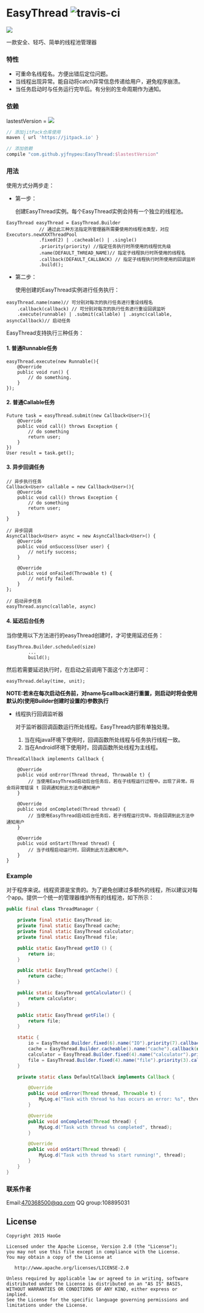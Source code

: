 # EasyThread ![travis-ci](https://travis-ci.org/yjfnypeu/EasyThread.svg?branch=master)
<a href="http://www.methodscount.com/?lib=com.github.yjfnypeu%3AEasyThread%3A0.1"><img src="https://img.shields.io/badge/Methods count-61-e91e63.svg"/></a>

一款安全、轻巧、简单的线程池管理器

### 特性

- 可重命名线程名。方便出错后定位问题。
- 当线程出现异常。能自动将catch异常信息传递给用户，避免程序崩溃。
- 当任务启动时与任务运行完毕后。有分别的生命周期作为通知。

### 依赖

lastestVersion = [![](https://jitpack.io/v/yjfnypeu/EasyThread.svg)](https://jitpack.io/#yjfnypeu/EasyThread)

```groovy
// 添加jitPack仓库使用
maven { url 'https://jitpack.io' }

// 添加依赖
compile "com.github.yjfnypeu:EasyThread:$lastestVersion"
```

### 用法

使用方式分两步走：

- 第一步：

    创建EasyThread实例。每个EasyThread实例会持有一个独立的线程池。

```
EasyThread easyThread = EasyThread.Builder
            // 通过此三种方法指定所管理器所需要使用的线程池类型，对应Executors.newXXXThreadPool
            .fixed(2) | .cacheable() | .single()
            .priority(priority) //指定任务执行时所使用的线程优先级
            .name(DEFAULT_THREAD_NAME)// 指定子线程执行时所使用的线程名
            .callback(DEFAULT_CALLBACK) // 指定子线程执行时所使用的回调监听
            .build();
```

- 第二步：

	使用创建的EasyThread实例进行任务执行：

```
easyThread.name(name)// 可分别对每次的执行任务进行重设线程名
    .callback(callback) // 可分别对每次的执行任务进行重设回调监听
    .execute(runnable) | .submit(callable) | .async(callable, asyncCallback)// 启动任务
```

EasyThread支持执行三种任务：

#### 1. 普通Runnable任务

```
easyThread.execute(new Runnable(){
    @Override
    public void run() {
        // do something.
    }
});
```

#### 2. 普通Callable任务

```
Future task = easyThread.submit(new Callback<User>(){
    @Override
    public void call() throws Exception {
        // do something
        return user;
    }
})
User result = task.get();
```
#### 3. 异步回调任务

```
// 异步执行任务
Callback<User> callable = new Callback<User>(){
    @Override
    public void call() throws Exception {
        // do something
        return user;
    }
}

// 异步回调
AsyncCallback<User> async = new AsyncCallback<User>() {
    @Override
    public void onSuccess(User user) {
        // notify success;
    }

    @Override
    public void onFailed(Throwable t) {
        // notify failed.
    }
};

// 启动异步任务
easyThread.async(callable, async)
```

#### 4. 延迟后台任务

当你使用以下方法进行的easyThread创建时，才可使用延迟任务：

```
EasyThrea.Builder.scheduled(size)
        ...
        build();
```

然后若需要延迟执行时，在启动之前调用下面这个方法即可：

```
easyThread.delay(time, unit);
```

**NOTE:若未在每次启动任务前，对name与callback进行重置，则启动时将会使用默认的(使用Builder创建时设置的)参数执行**

- 线程执行回调监听器

	对于监听器回调函数运行所处线程。EasyThread内部有单独处理。
	1. 当在纯java环境下使用时，回调函数所处线程与任务执行线程一致。
	2. 当在Android环境下使用时，回调函数所处线程为主线程。

```
ThreadCallback implements Callback {

    @Override
    public void onError(Thread thread, Throwable t) {
        // 当使用EasyThread启动后台任务后，若在子线程运行过程中。出现了异常。将会将异常错误 t 回调通知到此方法中通知用户
    }

    @Override
    public void onCompleted(Thread thread) {
        // 当使用EasyThread启动后台任务后，若子线程运行完毕。将会回调到此方法中通知用户
    }

    @Override
    public void onStart(Thread thread) {
        // 当子线程启动运行时，回调到此方法通知用户。
    }
}
```

### Example

对于程序来说。线程资源是宝贵的。为了避免创建过多额外的线程，所以建议对每个app。提供一个统一的管理器维护所有的线程池，如下所示：

```java
public final class ThreadManager {

    private final static EasyThread io;
    private final static EasyThread cache;
    private final static EasyThread calculator;
    private final static EasyThread file;

    public static EasyThread getIO () {
        return io;
    }

    public static EasyThread getCache() {
        return cache;
    }

    public static EasyThread getCalculator() {
        return calculator;
    }

    public static EasyThread getFile() {
        return file;
    }

    static {
        io = EasyThread.Builder.fixed(6).name("IO").priority(7).callback(new DefaultCallback()).build();
        cache = EasyThread.Builder.cacheable().name("cache").callback(new DefaultCallback()).build();
        calculator = EasyThread.Builder.fixed(4).name("calculator").priority(Thread.MAX_PRIORITY).callback(new DefaultCallback()).build();
        file = EasyThread.Builder.fixed(4).name("file").priority(3).callback(new DefaultCallback()).build();
    }

    private static class DefaultCallback implements Callback {

        @Override
        public void onError(Thread thread, Throwable t) {
            MyLog.e("Task with thread %s has occurs an error: %s", thread, t.getMessage());
        }

        @Override
        public void onCompleted(Thread thread) {
            MyLog.d("Task with thread %s completed", thread);
        }

        @Override
        public void onStart(Thread thread) {
            MyLog.d("Task with thread %s start running!", thread);
        }
    }
}
```

### 联系作者

Email:470368500@qq.com
QQ group:108895031

## License
```
Copyright 2015 HaoGe

Licensed under the Apache License, Version 2.0 (the "License");
you may not use this file except in compliance with the License.
You may obtain a copy of the License at

   http://www.apache.org/licenses/LICENSE-2.0

Unless required by applicable law or agreed to in writing, software
distributed under the License is distributed on an "AS IS" BASIS,
WITHOUT WARRANTIES OR CONDITIONS OF ANY KIND, either express or implied.
See the License for the specific language governing permissions and
limitations under the License.
```
